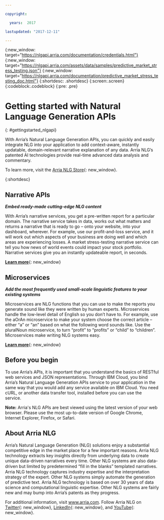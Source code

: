 ```yaml
---

copyright:

  years:  2017

lastupdated: "2017-12-11"

---
```


{:new_window: target="https://nlgapi.arria.com/documentation/credentials.html"}
{:new_window: target="https://nlgapi.arria.com/assets/data/samples/predictive_market_stress_testing.json"}
{:new_window: target="https://nlgapi.arria.com/documentation/predictive_market_stress_testing_doc.html"}
{:shortdesc: .shortdesc}
{:screen:.screen}
{:codeblock:.codeblock}
{:pre: .pre}

<!-- This template is for getting started with a Bluemix service. It is a task template intended to document productive use of the service. It is not intended for discovery and conceptual information.  -->

<!-- The name of this file should remain index.md.
Please delete out content examples and coding that you are not using for your service. -->

# Getting started with Natural Language Generation APIs
{: #gettingstarted_nlgapi}
<!-- Provide an appropriate ID above -->

<!-- Short description: REQUIRED
The short description section should include one to two sentences describing why a developer would want to use your service in an app. This should be conversational style. For search engine optimization, include the service long name and "Bluemix". Keep the {: shortdesc} after the first paragraph so that the framework renders it properly.

Examples: -->


With Arria’s Natural Language Generation APIs, you can quickly and easily integrate NLG into your application to add context-aware, instantly updatable, domain-relevant narrative explanation of any data. Arria NLG’s patented AI technologies provide real-time advanced data analysis and commentary.

To learn more, visit the [Arria NLG Store](https://nlgapi.arria.com/){: new_window}.

{:shortdesc}

## Narrative APIs
**_Embed ready-made cutting-edge NLG content_**

With Arria’s narrative services, you get a pre-written report for a particular domain. The narrative service takes in data, works out what matters and returns a narrative that is ready to go – onto your website, into your dashboard, wherever. For example, use our profit-and-loss service, and it will work out which aspects of your business are doing well and which areas are experiencing losses. A market stress-testing narrative service can tell you how news of world events could impact your stock portfolio. Narrative services give you an instantly updateable report, in seconds.

[**Learn more**](https://nlgapi.arria.com/){: new_window}

## Microservices
**_Add the most frequently used small-scale linguistic features to your existing systems_**

Microservices are NLG functions that you can use to make the reports you generate sound like they were written by human experts. Microservices handle the low-level detail of English so you don’t have to. For example, use the aOrAn microservice to make your system choose the correct article – either “a” or “an” based on what the following word sounds like. Use the pluralNoun microservice, to turn “profit” to “profits” or “child” to “children”. Microservices make writing NLG systems easy.

[**Learn more**](https://nlgapi.arria.com/){: new_window}


<!-- If overview content is required, do not include it here. Put it in a separate "## About" section below the task section. -->

## Before you begin
To use Arria’s APIs, it is important that you understand the basics of RESTful web services and JSON representations. Through IBM Cloud, you bind Arria’s Natural Language Generation APIs service to your application in the same way that you would add any service available on IBM Cloud.
You need cURL, or another data transfer tool, installed before you can use the service.

**Note:** Arria's NLG APIs are best viewed using the latest version of your web browser. Please use the most up-to-date version of Google Chrome, Internet Explorer, Firefox, or Safari.

<!-- Task section: REQUIRED
The task section includes steps to integrate the service into the app.  
- With task-based, technical information, reduce the conversational style in favor of succinct and direct instructions.
- DO include the basic, most-common-use scenario steps to use the service or integrate it into the app. 
- DO NOT include steps to add the service from the Bluemix catalog; we assume that the user already took steps in the UI to add the service. 
- DO include code snippets in all languages that can be copied, as well as VCAP service info.  
- For additional tasks like configuring, managing, etc., add a task section (## Gerund_task_title) below the task section or "About" section if used. Use a task title such as "Configuring x", "Administering y", "Managing z". -->

<!-- You can include an optional prerequisites paragraph for any prerequisites to be met before integrating the service. For example: -->

## About Arria NLG
Arria’s Natural Language Generation (NLG) solutions enjoy a substantial competitive edge in the market place for a few important reasons. Arria NLG technology extracts key insights directly from underlying data to create unique data-driven narratives every time. Other NLG systems are also data-driven but limited by predetermined “ﬁll in the blanks” templated narratives. 
Arria NLG technology captures industry expertise and the interpretation strategy of the expert. Other NLG systems simply automate the generation of predictive text. 
Arria NLG technology is based on over 30 years of data science and computational linguistic expertise. Other NLG systems are fairly new and may bump into Arria’s patents as they progress.

For additional information, visit www.arria.com. Follow Arria NLG on [Twitter](https://twitter.com/ArriaNLG){: new_window}, [LinkedIn](https://www.linkedin.com/company/arria-nlg/){: new_window}, and [YouTube](https://www.youtube.com/user/ARRIAnlg){: new_window}.


<!-- Use ordered list markup for the step section. For code examples: 
- use three backticks ahead of and after the example (```)
- For copyable code snippet, multi-line, include {: codeblock} following the last set of backticks. A copy button will display in framework in output.
- For copyable command, single line, include {: pre} following the last set of backticks. When displayed, it will show "$" at the beginning of the command example and a copy button, but the copy button will include just the command example.
- For non-copyable output snippet, include {: screen} following the last set of backticks.
 -->

